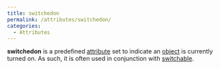 ```yaml
---
title: switchedon
permalink: /attributes/switchedon/
categories: 
  - Attributes
---
```


**switchedon** is a predefined [attribute](attribute) set to
indicate an [object](object) is currently turned on. As such,
it is often used in conjunction with
[switchable](switchable).
